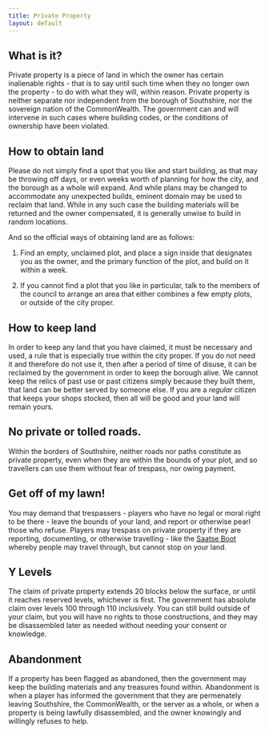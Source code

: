 ```yaml
---
title: Private Property
layout: default
---
```


## What is it?
Private property is a piece of land in which the owner has certain inalienable rights - that is to say until such time when they no longer own the property - to do with what they will, within reason. Private property is neither separate nor independent from the borough of Southshire, nor the sovereign nation of the CommonWealth. The government can and will intervene in such cases where building codes, or the conditions of ownership have been violated.

## How to obtain land
Please do not simply find a spot that you like and start building, as that may be throwing off days, or even weeks worth of planning for how the city, and the borough as a whole will expand. And while plans may be changed to accommodate any unexpected builds, eminent domain may be used to reclaim that land. While in any such case the building materials will be returned and the owner compensated, it is generally unwise to build in random locations.

And so the official ways of obtaining land are as follows:

1. Find an empty, unclaimed plot, and place a sign inside that designates you as the owner, and the primary function of the plot, and build on it within a week.

2. If you cannot find a plot that you like in particular, talk to the members of the council to arrange an area that either combines a few empty plots, or outside of the city proper.

## How to keep land
In order to keep any land that you have claimed, it must be necessary and used, a rule that is especially true within the city proper. If you do not need it and therefore do not use it, then after a period of time of disuse, it can be reclaimed by the government in order to keep the borough alive. We cannot keep the relics of past use or past citizens simply because they built them, that land can be better served by someone else. If you are a *regular* citizen that keeps your shops stocked, then all will be good and your land will remain yours.

## No private or tolled roads.
Within the borders of Southshire, neither roads nor paths constitute as private property, even when they are within the bounds of your plot, and so travellers can use them without fear of trespass, nor owing payment.

## Get off of my lawn!
You may demand that trespassers - players who have no legal or moral right to be there - leave the bounds of your land, and report or otherwise pearl those who refuse. Players may trespass on private property if they are reporting, documenting, or otherwise travelling - like the [Saatse Boot](https://en.wikipedia.org/wiki/Saatse_Boot) whereby people may travel through, but cannot stop on your land.

## Y Levels
The claim of private property extends 20 blocks below the surface, or until it reaches reserved levels, whichever is first. The government has absolute claim over levels 100 through 110 inclusively. You can still build outside of your claim, but you will have no rights to those constructions, and they may be disassembled later as needed without needing your consent or knowledge.

## Abandonment
If a property has been flagged as abandoned, then the government may keep the building materials and any treasures found within. Abandonment is when a player has informed the government that they are permenately leaving Southshire, the CommonWealth, or the server as a whole, or when a property is being lawfully disassembled, and the owner knowingly and willingly refuses to help.